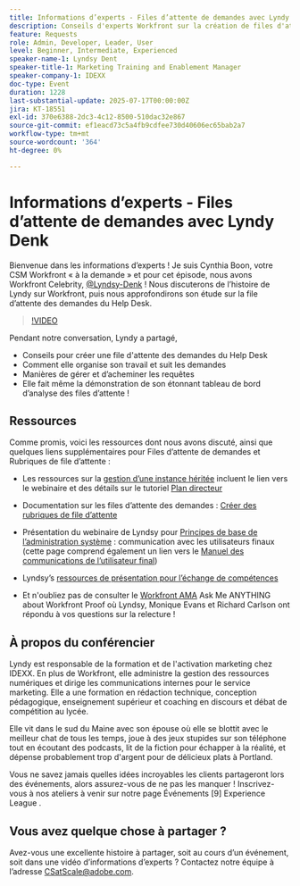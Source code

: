 ```yaml
---
title: Informations d’experts - Files d’attente de demandes avec Lyndy Denk
description: Conseils d'experts Workfront sur la création de files d'attente du Help Desk, les demandes de routage et les informations sur les tableaux de bord avec Lyndsy Denk.
feature: Requests
role: Admin, Developer, Leader, User
level: Beginner, Intermediate, Experienced
speaker-name-1: Lyndsy Dent
speaker-title-1: Marketing Training and Enablement Manager
speaker-company-1: IDEXX
doc-type: Event
duration: 1228
last-substantial-update: 2025-07-17T00:00:00Z
jira: KT-18551
exl-id: 370e6388-2dc3-4c12-8500-510dac32e867
source-git-commit: ef1eacd73c5a4fb9cdfee730d40606ec65bab2a7
workflow-type: tm+mt
source-wordcount: '364'
ht-degree: 0%

---
```


# Informations d’experts - Files d’attente de demandes avec Lyndy Denk

Bienvenue dans les informations d’experts !  Je suis Cynthia Boon, votre CSM Workfront « à la demande » et pour cet épisode, nous avons Workfront Celebrity, [@Lyndsy-Denk](https://experienceleaguecommunities.adobe.com/t5/user/viewprofilepage/user-id/17573167?profile.language=fr) ! Nous discuterons de l’histoire de Lyndy sur Workfront, puis nous approfondirons son étude sur la file d’attente des demandes du Help Desk.

>[!VIDEO](https://video.tv.adobe.com/v/3469291/?learn=on&enablevpops&captions=fre_fr)

Pendant notre conversation, Lyndy a partagé,

* Conseils pour créer une file d&#39;attente des demandes du Help Desk
* Comment elle organise son travail et suit les demandes
* Manières de gérer et d’acheminer les requêtes
* Elle fait même la démonstration de son étonnant tableau de bord d’analyse des files d’attente !

## Ressources

Comme promis, voici les ressources dont nous avons discuté, ainsi que quelques liens supplémentaires pour Files d’attente de demandes et Rubriques de file d’attente :

* Les ressources sur la [gestion d’une instance héritée](https://experienceleague.adobe.com/fr/docs/workfront-learn/tutorials-workfront/administration-and-setup/system-perfomance-and-maintenance/take-charge-of-an-existing-workfront-instance) incluent le lien vers le webinaire et des détails sur le tutoriel [Plan directeur](https://experienceleague.adobe.com/fr/docs/workfront-learn/tutorials-workfront/manage-work/request-queues/understand-request-queues)

* Documentation sur les files d’attente des demandes : [Créer des rubriques de file d’attente](https://experienceleague.adobe.com/fr/docs/workfront/using/manage-work/requests/create-and-manage-request-queues/create-queue-topics)

* Présentation du webinaire de Lyndsy pour [Principes de base de l’administration système](https://experienceleaguecommunities.adobe.com/t5/workfront-discussions/webinar-system-admin-essentials-communicating-with-end-users/td-p/606096?profile.language=fr) : communication avec les utilisateurs finaux (cette page comprend également un lien vers le [ Manuel des communications de l’utilisateur final](https://experienceleaguecommunities.adobe.com/t5/workfront-blogs/introducing-the-end-user-communications-cookbook/ba-p/607439?profile.language=fr))

* Lyndsy’s [ressources de présentation pour l’échange de compétences](https://experienceleaguecommunities.adobe.com/t5/workfront-discussions/event-follow-up-november-2024-skill-exchange-workfront-process/m-p/726841?profile.language=fr#M3642)

* Et n&#39;oubliez pas de consulter le [Workfront AMA](https://experienceleaguecommunities.adobe.com/t5/workfront-events/workfront-ama-ask-me-anything-about-workfront-proof/ev-p/748798?profile.language=fr) Ask Me ANYTHING about Workfront Proof où Lyndsy, Monique Evans et Richard Carlson ont répondu à vos questions sur la relecture !

## À propos du conférencier 

Lyndy est responsable de la formation et de l&#39;activation marketing chez IDEXX. En plus de Workfront, elle administre la gestion des ressources numériques et dirige les communications internes pour le service marketing. Elle a une formation en rédaction technique, conception pédagogique, enseignement supérieur et coaching en discours et débat de compétition au lycée.

Elle vit dans le sud du Maine avec son épouse où elle se blottit avec le meilleur chat de tous les temps, joue à des jeux stupides sur son téléphone tout en écoutant des podcasts, lit de la fiction pour échapper à la réalité, et dépense probablement trop d&#39;argent pour de délicieux plats à Portland.

Vous ne savez jamais quelles idées incroyables les clients partageront lors des événements, alors assurez-vous de ne pas les manquer !  Inscrivez-vous à nos ateliers à venir sur notre page Événements [9] Experience League .

## Vous avez quelque chose à partager ?

Avez-vous une excellente histoire à partager, soit au cours d’un événement, soit dans une vidéo d’informations d’experts ? Contactez notre équipe à l’adresse [CSatScale@adobe.com](mailto:CSatScale@adobe.com).
